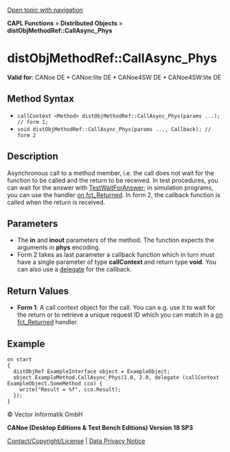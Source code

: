 [Open topic with navigation](../../../../../CANoeDEFamily.htm#Topics/CAPLFunctions/DistributedObjects/Methods/CAPLfunctiondistObjMethodRefCallAsyncPhys.md)

**CAPL Functions** » **Distributed Objects** » **distObjMethodRef::CallAsync_Phys**

# distObjMethodRef::CallAsync_Phys

**Valid for**: CANoe DE • CANoe:lite DE • CANoe4SW DE • CANoe4SW:lite DE

## Method Syntax

- `callContext <Method> distObjMethodRef::CallAsync_Phys(params ...); // form 1;`
- `void distObjMethodRef::CallAsync_Phys(params ..., Callback); // form 2`

## Description

Asynchronous call to a method member, i.e. the call does not wait for the function to be called and the return to be received. In test procedures, you can wait for the answer with [TestWaitForAnswer](../../Test/Functions/CAPLfunctionTestWaitForAnswer.md); in simulation programs, you can use the handler [on fct_Returned](../../CommunicationObjects/EventProcedures/CAPLfunctionOnfctReturned.md). In form 2, the callback function is called when the return is received.

## Parameters

- The **in** and **inout** parameters of the method. The function expects the arguments in **phys** encoding.
- Form 2 takes as last parameter a callback function which in turn must have a single parameter of type **callContext <Method>** and return type **void**. You can also use a [delegate](../../../Shared/CAPL/General/Delegates.md) for the callback.

## Return Values

- **Form 1**: A call context object for the call. You can e.g. use it to wait for the return or to retrieve a unique request ID which you can match in a [on fct_Returned](../../CommunicationObjects/EventProcedures/CAPLfunctionOnfctReturned.md) handler.

## Example

```plaintext
on start
{
  distObjRef ExampleInterface object = ExampleObject;
  object.ExampleMethod.CallAsync_Phys(1.0, 2.0, delegate (callContext ExampleObject.SomeMethod cco) {
    write("Result = %f", cco.Result);
  });
}
```

© Vector Informatik GmbH

**CANoe (Desktop Editions & Test Bench Editions) Version 18 SP3**

[Contact/Copyright/License](../../../Shared/ContactCopyrightLicense.md) | [Data Privacy Notice](https://www.vector.com/int/en/company/get-info/privacy-policy/)